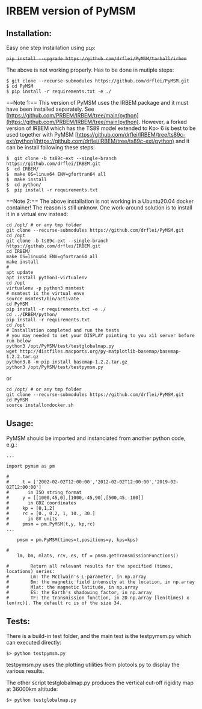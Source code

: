 # IRBEM version of PyMSM

## Installation:

Easy one step installation using `pip`:

~~`pip install --upgrade https://github.com/drflei/PyMSM/tarball/irbem`~~

The above is not working properly. Has to be done in mutiple steps:
```
$ git clone --recurse-submodules https://github.com/drflei/PyMSM.git
$ cd PyMSM
$ pip install -r requirements.txt -e ./
```

==Note 1:== This version of PyMSM uses the IRBEM package and it must have been installed separately. See [https://github.com/PRBEM/IRBEM/tree/main/python](https://github.com/PRBEM/IRBEM/tree/main/python). However, a forked version of IRBEM which has the TS89 model extended to Kp> 6 is best to be used together with PyMSM [https://github.com/drflei/IRBEM/tree/ts89c-ext/python](https://github.com/drflei/IRBEM/tree/ts89c-ext/python) 
and it can be install following these steps:

```
$  git clone -b ts89c-ext --single-branch https://github.com/drflei/IRBEM.git
$  cd IRBEM/
$  make OS=linux64 ENV=gfortran64 all
$  make install
$  cd python/
$  pip install -r requirements.txt
```
==Note 2:==
The above installation is not working in a Ubuntu20.04 docker container! The reason is still unknow. One work-around solution is to install it in a virtual env instead:

```
cd /opt/ # or any tmp folder
git clone --recurse-submodules https://github.com/drflei/PyMSM.git
cd /opt
git clone -b ts89c-ext --single-branch https://github.com/drflei/IRBEM.git
cd IRBEM/
make OS=linux64 ENV=gfortran64 all
make install
#
apt update
apt install python3-virtualenv
cd /opt
virtualenv -p python3 msmtest
# msmtest is the virtual enve
source msmtest/bin/activate
cd PyMSM
pip install -r requirements.txt -e ./
cd ../IRBEM/python/
pip install -r requirements.txt
cd /opt
# Installation completed and run the tests
# you may needed to set your DISPLAY pointing to you x11 server before run below
python3 /opt/PyMSM/test/testglobalmap.py
wget http://distfiles.macports.org/py-matplotlib-basemap/basemap-1.2.2.tar.gz
python3.8 -m pip install basemap-1.2.2.tar.gz
python3 /opt/PyMSM/test/testpymsm.py
```

or

```
cd /opt/ # or any tmp folder
git clone --recurse-submodules https://github.com/drflei/PyMSM.git
cd PyMSM
source installondocker.sh
```

## Usage:
PyMSM should be imported and instanciated from another python code, e.g.:

```
...    

import pymsm as pm

#   
#     t = ['2002-02-02T12:00:00','2012-02-02T12:00:00','2019-02-02T12:00:00']
#       in ISO string format
#     y = [[1000,45,0],[1000,-45,90],[500,45,-100]] 
#       in GDZ coordinates
#     kp = [0,1,2]
#     rc = [0., 0.2, 1, 10., 30.]
#       in GV units
#     pmsm = pm.PyMSM(t,y, kp,rc)
...

	pmsm = pm.PyMSM(times=t,positions=y, kps=kps)

#   
	lm, bm, mlats, rcv, es, tf = pmsm.getTransmissionFunctions()

#        Return all relevant results for the specified (times, locations) series:
#        Lm: the McIlwain's L-parameter, in np.array
#        Bm: the magnetic field intensity at the location, in np.array
#        Mlat: the magnetic latitude, in np.array
#        ES: the Earth's shadowing factor, in np.array
#        TF: the transmission function, in 2D np.array [len(times) x len(rc)]. The default rc is of the size 34.  

```

## Tests:

There is a build-in test folder, and the main test is the testpymsm.py which can executed directly: 

` $> python testpymsm.py ` 

testpymsm.py uses the plotting utilities from plotools.py to display the various results. 

The other script testglobalmap.py produces the vertical cut-off rigidity map at 36000km altitude: 

` $> python testglobalmap.py ` 
